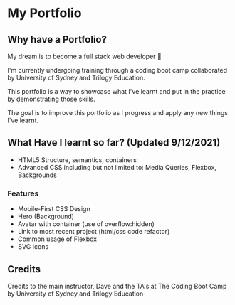 # My Portfolio

## Why have a Portfolio?

My dream is to become a full stack web developer :stars:

I'm currently undergoing training through a coding boot camp collaborated by University of Sydney and Trilogy Education.

This portfolio is a way to showcase what I've learnt and put in the practice by demonstrating those skills.

The goal is to improve this portfolio as I progress and apply any new things I've learnt.

## What Have I learnt so far? (Updated 9/12/2021)

- HTML5 Structure, semantics, containers
- Advanced CSS including but not limited to: Media Queries, Flexbox, Backgrounds

### Features

- Mobile-First CSS Design
- Hero (Background)
- Avatar with container (use of overflow:hidden)
- Link to most recent project (html/css code refactor)
- Common usage of Flexbox
- SVG Icons

## Credits

Credits to the main instructor, Dave and the TA's at The Coding Boot Camp by University of Sydney and Trilogy Education
